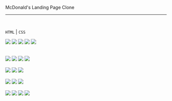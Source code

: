McDonald's Landing Page Clone
<hr>
<br>

``HTML`` | ``CSS``

![](images/home1.jpg)
![](images/home2.jpg)
![](images/home3.jpg)
![](images/home4.jpg)
![](images/home5.jpg)
<br>
<br>
<br>
![](images/email1.jpg)
![](images/email2.jpg)
![](images/email3.jpg)
![](images/email4.jpg)
<br>
<br>
![](images/careers-1.png)
![](images/careers-2.png)
![](images/careers-3.png)
<br>
<br>
![](images/menu-1.png)
![](images/menu-2.png)
![](images/menu-3.png)
<br>
<br>
![](images/download-1.png)
![](images/download-2.png)
![](images/download-3.png)
![](images/download-4.png)



